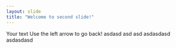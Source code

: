```yaml
---
layout: slide
title: "Welcome to second slide!"
---
```

Your text
Use the left arrow to go back!
asdasd
asd
asd
asdasdasd
asdasdasd
